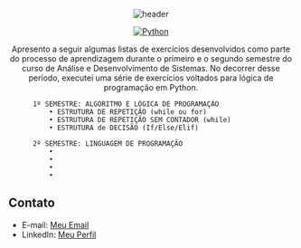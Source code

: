<p align="center">
  
<img src="https://camo.githubusercontent.com/82291b0fe831bfc6781e07fc5090cbd0a8b912bb8b8d4fec0696c881834f81ac/68747470733a2f2f70726f626f742e6d656469612f394575424971676170492e676966" width="100%" height="2">

</p>
<div align="center">
  
![header](https://capsule-render.vercel.app/api?type=soft&text=⭐️LÓGICA%20DE%20PROGRAMAÇÃO⭐&fontAlign=50&fontAlignY=60&fontSize=30&animation=fadeIn&height=100)

</div>

<div align="center">

  [![Python](https://img.shields.io/badge/Feito%20com-Python-purple)](#) 
 

</div>

<p align="center"> Apresento a seguir algumas listas de exercícios desenvolvidos como parte do processo de aprendizagem durante o primeiro e o segundo semestre do curso de Análise e Desenvolvimento de Sistemas. No decorrer desse período, executei uma série de exercícios voltados para lógica de programação em Python.
      
          1º SEMESTRE: ALGORITMO E LÓGICA DE PROGRAMAÇÃO
              • ESTRUTURA DE REPETIÇÃO (while ou for)
              • ESTRUTURA DE REPETIÇÃO SEM CONTADOR (while)
              • ESTRUTURA de DECISÃO (If/Else/Elif)
             
          2º SEMESTRE: LINGUAGEM DE PROGRAMAÇÃO
              •
              •
              •
              •
</p>

## Contato

- E-mail: [Meu Email](mailto:agonsalvessissa@gmail.com)
- LinkedIn: [Meu Perfil](https://www.linkedin.com/in/alerrandra)

<p align="center">
<img src="https://camo.githubusercontent.com/82291b0fe831bfc6781e07fc5090cbd0a8b912bb8b8d4fec0696c881834f81ac/68747470733a2f2f70726f626f742e6d656469612f394575424971676170492e676966" width="100%" height="2">
</p>
